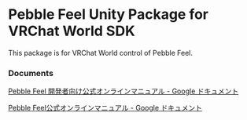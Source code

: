# Pebble Feel Unity Package for VRChat World SDK

This package is for VRChat World control of Pebble Feel.

### Documents

[Pebble Feel 開発者向け公式オンラインマニュアル - Google ドキュメント](https://docs.google.com/document/d/1Q1q8LSARhF4CbPE1cdG7ThZcTqqLAI1Te04PyLPqMvY/)

[Pebble Feel公式オンラインマニュアル - Google ドキュメント](https://docs.google.com/document/d/1PjAMfZyr2kvyal6piLQynncsVGcBRuhPEDSoVAUnbGI/)